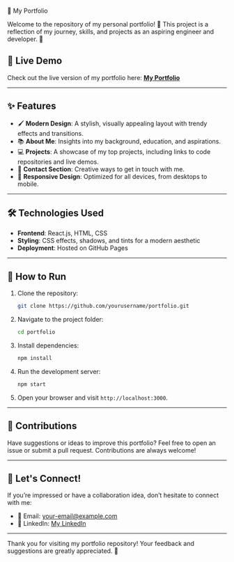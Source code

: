  🌟 My Portfolio  

Welcome to the repository of my personal portfolio! 🎉 This project is a reflection of my journey, skills, and projects as an aspiring engineer and developer. 🚀  

## 🔗 Live Demo  
Check out the live version of my portfolio here: [**My Portfolio**](https://jyoti13.netlify.app)  

---

## ✨ Features  
- 🖌 **Modern Design**: A stylish, visually appealing layout with trendy effects and transitions.  
- 📚 **About Me**: Insights into my background, education, and aspirations.  
- 💻 **Projects**: A showcase of my top projects, including links to code repositories and live demos.  
- 📩 **Contact Section**: Creative ways to get in touch with me.  
- 🌈 **Responsive Design**: Optimized for all devices, from desktops to mobile.  

---

## 🛠️ Technologies Used  
- **Frontend**: React.js, HTML, CSS  
- **Styling**: CSS effects, shadows, and tints for a modern aesthetic  
- **Deployment**: Hosted on GitHub Pages  

---

## 🚀 How to Run  
1. Clone the repository:  
   ```bash  
   git clone https://github.com/yourusername/portfolio.git  
   ```  
2. Navigate to the project folder:  
   ```bash  
   cd portfolio  
   ```  
3. Install dependencies:  
   ```bash  
   npm install  
   ```  
4. Run the development server:  
   ```bash  
   npm start  
   ```  
5. Open your browser and visit `http://localhost:3000`.  

---

## 🤝 Contributions  
Have suggestions or ideas to improve this portfolio? Feel free to open an issue or submit a pull request. Contributions are always welcome!  

---

## 🌟 Let's Connect!  
If you’re impressed or have a collaboration idea, don’t hesitate to connect with me:  
- 📧 Email: [your-email@example.com](mailto:jyotisinhap7@gmail.com)  
- 💼 LinkedIn: [My LinkedIn](https://www.linkedin.com/in/jyoti-948186260)  

---

Thank you for visiting my portfolio repository! Your feedback and suggestions are greatly appreciated. 🙌  
